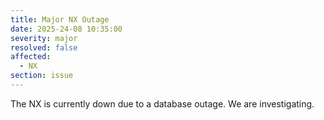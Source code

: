 ```yaml
---
title: Major NX Outage
date: 2025-24-08 10:35:00 
severity: major
resolved: false
affected:
  - NX
section: issue
---
```

The NX is currently down due to a database outage. We are investigating.
